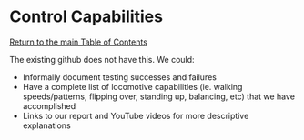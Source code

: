 # Control Capabilities
[Return to the main Table of Contents](https://github.com/EmiliaPsacharopoulos/Formatting#table-of-contents)

The existing github does not have this. We could:
- Informally document testing successes and failures 
- Have a complete list of locomotive capabilities (ie. walking speeds/patterns, flipping over, standing up, balancing, etc) that we have accomplished
- Links to our report and YouTube videos for more descriptive explanations

